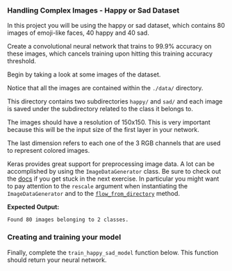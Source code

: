 ### Handling Complex Images - Happy or Sad Dataset


In this project you will be using the happy or sad dataset, which contains 80 images of emoji-like faces, 40 happy and 40 sad.

Create a convolutional neural network that trains to 99.9% accuracy on these images,  which cancels training upon hitting this training accuracy threshold.

Begin by taking a look at some images of the dataset.

Notice that all the images are contained within the `./data/` directory.

This directory contains two subdirectories `happy/` and `sad/` and each image is saved under the subdirectory related to the class it belongs to.

The images should have a resolution of 150x150. This is very important because this will be the input size of the first layer in your network.

The last dimension refers to each one of the 3 RGB channels that are used to represent colored images.

Keras provides great support for preprocessing image data. A lot can be accomplished by using the `ImageDataGenerator` class. Be sure to check out the [docs](https://www.tensorflow.org/api_docs/python/tf/keras/preprocessing/image/ImageDataGenerator) if you get stuck in the next exercise. In particular you might want to pay attention to the `rescale` argument when instantiating the `ImageDataGenerator` and to the [`flow_from_directory`](https://www.tensorflow.org/api_docs/python/tf/keras/preprocessing/image/ImageDataGenerator#flow_from_directory) method.

**Expected Output:**
```
Found 80 images belonging to 2 classes.
```

### Creating and training your model

Finally, complete the `train_happy_sad_model` function below. This function should return your  neural network.



